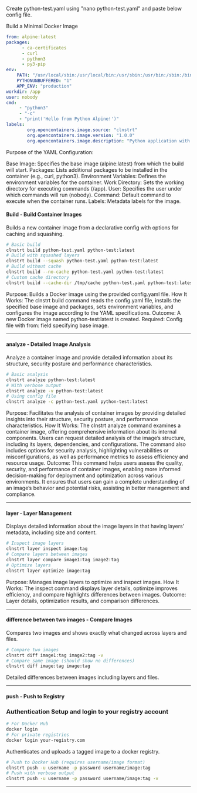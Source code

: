 Create python-test.yaml using "nano python-test.yaml" and paste below config file.

Build a Minimal Docker Image

```yaml
from: alpine:latest
packages:
      - ca-certificates
      - curl
      - python3
      - py3-pip
env:
    PATH: "/usr/local/sbin:/usr/local/bin:/usr/sbin:/usr/bin:/sbin:/bin"
    PYTHONUNBUFFERED: "1"
    APP_ENV: "production"
workdir: /app
user: nobody
cmd:
     - "python3"
     - "-c"
     - "print('Hello from Python Alpine!')"
labels:
        org.opencontainers.image.source: "clnstrt"
        org.opencontainers.image.version: "1.0.0"
        org.opencontainers.image.description: "Python application with SBOM"
```


Purpose of the YAML Configuration:

Base Image: Specifies the base image (alpine:latest) from which the build will start.
Packages: Lists additional packages to be installed in the container (e.g., curl, python3).
Environment Variables: Defines the environment variables for the container.
Work Directory: Sets the working directory for executing commands (/app).
User: Specifies the user under which commands will run (nobody).
Command: Default command to execute when the container runs.
Labels: Metadata labels for the image.

#### Build - Build Container Images

Builds a new container image from a declarative config with options for caching and squashing.

```bash
# Basic build
clnstrt build python-test.yaml python-test:latest
# Build with squashed layers
clnstrt build --squash python-test.yaml python-test:latest
# Build without cache
clnstrt build --no-cache python-test.yaml python-test:latest
# Custom cache directory
clnstrt build --cache-dir /tmp/cache python-test.yaml python-test:latest
```

Purpose: Builds a Docker image using the provided config.yaml file.
How It Works: The clnstrt build command reads the config.yaml file, installs the specified base image and packages, sets environment variables, and configures the image according to the YAML specifications.
Outcome: A new Docker image named python-test:latest is created.
Required: Config file with from: field specifying base image.

---

#### analyze - Detailed Image Analysis

Analyze a container image and provide detailed information about its structure, security posture and performance characteristics.

```bash
# Basic analysis
clnstrt analyze python-test:latest
# With verbose output
clnstrt analyze -v python-test:latest
# Using config file
clnstrt analyze -c python-test.yaml python-test:latest
```

Purpose: Facilitates the analysis of container images by providing detailed insights into their structure, security posture, and performance characteristics.
How It Works: The clnstrt analyze command examines a container image, offering comprehensive information about its internal components. Users can request detailed analysis of the image’s structure, including its layers, dependencies, and configurations. The command also includes options for security analysis, highlighting vulnerabilities or misconfigurations, as well as performance metrics to assess efficiency and resource usage. 
Outcome: This command helps users assess the quality, security, and performance of container images, enabling more informed decision-making for deployment and optimization across various environments. It ensures that users can gain a complete understanding of an image’s behavior and potential risks, assisting in better management and compliance.

---

#### layer - Layer Management

Displays detailed information about the image layers in that having layers' metadata, including size and content.

```bash
# Inspect image layers
clnstrt layer inspect image:tag
# Compare layers between images  
clnstrt layer compare image1:tag image2:tag
# Optimize layers
clnstrt layer optimize image:tag
```

Purpose: Manages image layers to optimize and inspect images.
How It Works: The inspect command displays layer details, optimize improves efficiency, and compare highlights differences between images.
Outcome: Layer details, optimization results, and comparison differences.

---

#### difference between two images - Compare Images

Compares two images and shows exactly what changed across layers and files.

```bash
# Compare two images
clnstrt diff image1:tag image2:tag -v
# Compare same image (should show no differences)
clnstrt diff image:tag image:tag
```

Detailed differences between images including layers and files.

---

#### push - Push to Registry

### Authentication Setup and login to your registry account

```bash
# For Docker Hub
docker login
# For private registries
docker login your-registry.com
```

Authenticates and uploads a tagged image to a docker registry.

```bash
# Push to Docker Hub (requires username/image format)
clnstrt push -u username -p password username/image:tag
# Push with verbose output
clnstrt push -u username -p password username/image:tag -v
```

---